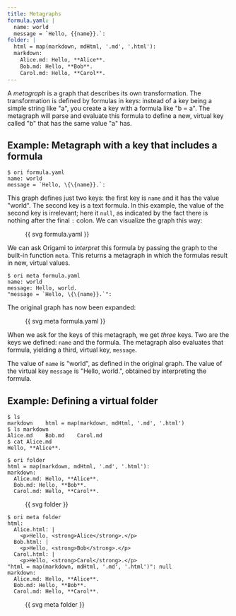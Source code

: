 ```yaml
---
title: Metagraphs
formula.yaml: |
  name: world
  message = `Hello, {{name}}.`:
folder: |
  html = map(markdown, mdHtml, '.md', '.html'):
  markdown:
    Alice.md: Hello, **Alice**.
    Bob.md: Hello, **Bob**.
    Carol.md: Hello, **Carol**.
---
```


A _metagraph_ is a graph that describes its own transformation. The transformation is defined by formulas in keys: instead of a key being a simple string like "a", you create a key with a formula like "b = a". The metagraph will parse and evaluate this formula to define a new, virtual key called "b" that has the same value "a" has.

## Example: Metagraph with a key that includes a formula

```console assert
$ ori formula.yaml
name: world
message = `Hello, \{\{name}}.`:
```

This graph defines just two keys: the first key is `name` and it has the value "world". The second key is a text formula. In this example, the value of the second key is irrelevant; here it `null`, as indicated by the fact there is nothing after the final `:` colon. We can visualize the graph this way:

<figure>
{{ svg formula.yaml }}
</figure>

We can ask Origami to _interpret_ this formula by passing the graph to the built-in function `meta`. This returns a metagraph in which the formulas result in new, virtual values.

```console assert
$ ori meta formula.yaml
name: world
message: Hello, world.
"message = `Hello, \{\{name}}.`":
```

The original graph has now been expanded:

<figure>
{{ svg meta formula.yaml }}
</figure>

When we ask for the keys of this metagraph, we get _three_ keys. Two are the keys we defined: `name` and the formula. The metagraph also evaluates that formula, yielding a third, virtual key, `message`.

The value of `name` is "world", as defined in the original graph. The value of the virtual key `message` is "Hello, world.", obtained by interpreting the formula.

## Example: Defining a virtual folder

```console
$ ls
markdown    html = map(markdown, mdHtml, '.md', '.html')
$ ls markdown
Alice.md    Bob.md    Carol.md
$ cat Alice.md
Hello, **Alice**.
```

```console assert
$ ori folder
html = map(markdown, mdHtml, '.md', '.html'):
markdown:
  Alice.md: Hello, **Alice**.
  Bob.md: Hello, **Bob**.
  Carol.md: Hello, **Carol**.
```

<figure>
{{ svg folder }}
</figure>

```console assert
$ ori meta folder
html:
  Alice.html: |
    <p>Hello, <strong>Alice</strong>.</p>
  Bob.html: |
    <p>Hello, <strong>Bob</strong>.</p>
  Carol.html: |
    <p>Hello, <strong>Carol</strong>.</p>
"html = map(markdown, mdHtml, '.md', '.html')": null
markdown:
  Alice.md: Hello, **Alice**.
  Bob.md: Hello, **Bob**.
  Carol.md: Hello, **Carol**.
```

<figure>
{{ svg meta folder }}
</figure>
